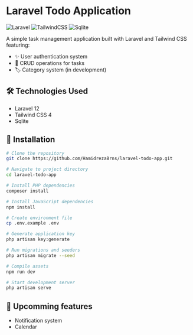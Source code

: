 # Laravel Todo Application

![Laravel](https://img.shields.io/badge/Laravel-FF2D20?style=for-the-badge&logo=laravel&logoColor=white)
![TailwindCSS](https://img.shields.io/badge/Tailwind_CSS-38B2AC?style=for-the-badge&logo=tailwind-css&logoColor=white)
![Sqlite](https://img.shields.io/badge/Sqlite-4479A1?style=for-the-badge&logo=sqlite&logoColor=white)

A simple task management application built with Laravel and Tailwind CSS featuring:
- ✨ User authentication system
- 📝 CRUD operations for tasks
- 🏷️ Category system (in development)

## 🛠️ Technologies Used

- Laravel 12
- Tailwind CSS 4
- Sqlite

## 🚀 Installation

```bash
# Clone the repository
git clone https://github.com/HamidrezaBrns/laravel-todo-app.git

# Navigate to project directory
cd laravel-todo-app

# Install PHP dependencies
composer install

# Install JavaScript dependencies
npm install

# Create environment file
cp .env.example .env

# Generate application key
php artisan key:generate

# Run migrations and seeders
php artisan migrate --seed

# Compile assets
npm run dev

# Start development server
php artisan serve
```

## 📌 Upcomming features 
- Notification system 
- Calendar 
